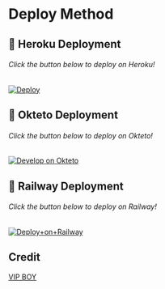# Deploy Method

## 🚀 Heroku Deployment
###### Click the button below to deploy on Heroku!
[![Deploy](https://www.herokucdn.com/deploy/button.svg)](https://dashboard.heroku.com/new?template=https://github.com/GodseXD/Telegram-members-adder-1)

## 🚀 Okteto Deployment
###### Click the button below to deploy on Okteto!
[![Develop on Okteto](https://okteto.com/develop-okteto.svg)](https://cloud.okteto.com/deploy?repository=https://github.com/GodseXD/Telegram-members-adder&branch=main)

## 🚀 Railway Deployment
###### Click the button below to deploy on Railway!
[![Deploy+on+Railway](https://railway.app/button.svg)](https://railway.app/new/template?template=https://github.com/GodseXD/Telegram-members-adder&envs=API_ID,API_HASH,BOT_TOKEN)


## Credit


[VIP BOY ](https://github.com/The_Vip_Boy)
